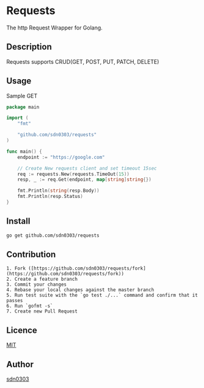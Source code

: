 Requests
====

The http Request Wrapper for Golang.

## Description
Requests supports CRUD(GET, POST, PUT, PATCH, DELETE)


## Usage

Sample GET

```go
package main

import (
    "fmt"

    "github.com/sdn0303/requests"
)

func main() {
	endpoint := "https://google.com"

	// Create New requests client and set timeout 15sec 
	req := requests.New(requests.TimeOut(15))
	resp, _ := req.Get(endpoint, map[string]string{})

	fmt.Println(string(resp.Body))
	fmt.Println(resp.Status)
}
```

## Install

```bash
go get github.com/sdn0303/requests
```

## Contribution

```text
1. Fork ([https://github.com/sdn0303/requests/fork](https://github.com/sdn0303/requests/fork))
2. Create a feature branch
3. Commit your changes
4. Rebase your local changes against the master branch
5. Run test suite with the `go test ./...` command and confirm that it passes
6. Run `gofmt -s`
7. Create new Pull Request
```
## Licence

[MIT](https://github.com/sdn0303/requests/blob/master/LICENCE)

## Author

[sdn0303](https://github.com/sdn0303)
